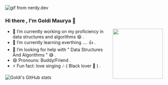 

![gif from nerdy.dev](https://github.com/Goldimaur/Goldimaur/blob/master/Goldimaur-sm2.gif?raw=true)

### Hi there , I'm Goldi Maurya 👋

<a href="https://myoctocat.dev/@Goldimaur/octocat">
  <img align="right" src="https://user-images.githubusercontent.com/6764957/101532175-1cda1580-39cf-11eb-92fc-8466f97122fc.png" width=160 />
</a>




- 🔭 I’m currently working on my proficiency in data structures and algorithms 😆 .
- 🌱 I’m currently learning everthing .... 👍 . 
- 🤔 I’m looking for help with " Data Structures And Algorithms " 	😅 .
- 😄 Pronouns: Buddy/Friend . 
- ⚡ Fun fact: love singing 	🎶 ( Black lover 🖤 ) . 




![Goldi's GitHub stats](https://github-readme-stats.vercel.app/api?username=Goldimaur&show_icons=true&theme=dark)






